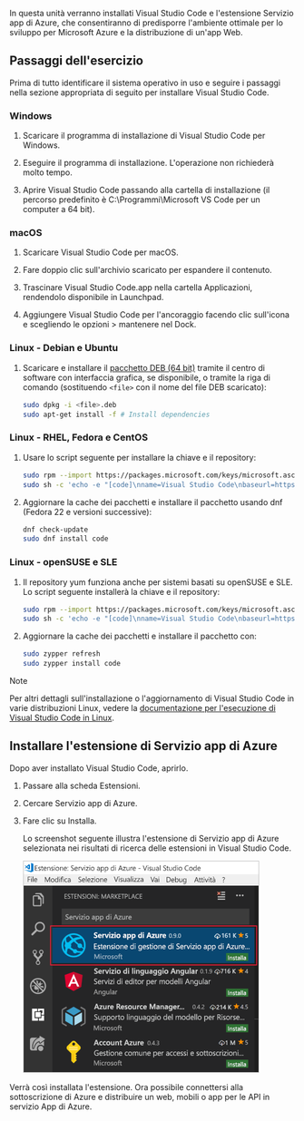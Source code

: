 In questa unità verranno installati Visual Studio Code e l'estensione Servizio app di Azure, che consentiranno di predisporre l'ambiente ottimale per lo sviluppo per Microsoft Azure e la distribuzione di un'app Web.

## <a name="exercise-steps"></a>Passaggi dell'esercizio

Prima di tutto identificare il sistema operativo in uso e seguire i passaggi nella sezione appropriata di seguito per installare Visual Studio Code.

### <a name="windows"></a>Windows

1. Scaricare il programma di installazione di Visual Studio Code per Windows.

1. Eseguire il programma di installazione. L'operazione non richiederà molto tempo.

1. Aprire Visual Studio Code passando alla cartella di installazione (il percorso predefinito è C:\Programmi\Microsoft VS Code per un computer a 64 bit).

### <a name="macos"></a>macOS

1. Scaricare Visual Studio Code per macOS.

1. Fare doppio clic sull'archivio scaricato per espandere il contenuto.

1. Trascinare Visual Studio Code.app nella cartella Applicazioni, rendendolo disponibile in Launchpad.

1. Aggiungere Visual Studio Code per l'ancoraggio facendo clic sull'icona e scegliendo le opzioni > mantenere nel Dock.

### <a name="linux--debian-and-ubuntu"></a>Linux - Debian e Ubuntu

1. Scaricare e installare il [pacchetto DEB (64 bit)](https://go.microsoft.com/fwlink/?LinkID=760868) tramite il centro di software con interfaccia grafica, se disponibile, o tramite la riga di comando (sostituendo `<file>` con il nome del file DEB scaricato):

    ```bash
    sudo dpkg -i <file>.deb
    sudo apt-get install -f # Install dependencies
    ```

### <a name="linux--rhel-fedora-and-centos"></a>Linux - RHEL, Fedora e CentOS

1. Usare lo script seguente per installare la chiave e il repository:

    ```bash
    sudo rpm --import https://packages.microsoft.com/keys/microsoft.asc
    sudo sh -c 'echo -e "[code]\nname=Visual Studio Code\nbaseurl=https://packages.microsoft.com/yumrepos/vscode\nenabled=1\ngpgcheck=1\ngpgkey=https://packages.microsoft.com/keys/microsoft.asc" > /etc/yum.repos.d/vscode.repo'
    ```

1. Aggiornare la cache dei pacchetti e installare il pacchetto usando dnf (Fedora 22 e versioni successive):

    ```bash
    dnf check-update
    sudo dnf install code
    ```

### <a name="linux--opensuse-and-sle"></a>Linux - openSUSE e SLE

1. Il repository yum funziona anche per sistemi basati su openSUSE e SLE. Lo script seguente installerà la chiave e il repository:

    ```bash
    sudo rpm --import https://packages.microsoft.com/keys/microsoft.asc
    sudo sh -c 'echo -e "[code]\nname=Visual Studio Code\nbaseurl=https://packages.microsoft.com/yumrepos/vscode\nenabled=1\ntype=rpm-md\ngpgcheck=1\ngpgkey=https://packages.microsoft.com/keys/microsoft.asc" > /etc/zypp/repos.d/vscode.repo'
    ```

1. Aggiornare la cache dei pacchetti e installare il pacchetto con:

    ```bash
    sudo zypper refresh
    sudo zypper install code
    ```

> [!NOTE]
> Per altri dettagli sull'installazione o l'aggiornamento di Visual Studio Code in varie distribuzioni Linux, vedere la [documentazione per l'esecuzione di Visual Studio Code in Linux](https://code.visualstudio.com/docs/setup/linux).

## <a name="install-azure-app-service-extension"></a>Installare l'estensione di Servizio app di Azure

Dopo aver installato Visual Studio Code, aprirlo.

1. Passare alla scheda Estensioni.

1. Cercare Servizio app di Azure.

1. Fare clic su Installa.

    Lo screenshot seguente illustra l'estensione di Servizio app di Azure selezionata nei risultati di ricerca delle estensioni in Visual Studio Code.

    ![Screenshot di Visual Studio Code che mostra la scheda Estensioni con l'estensione di Servizio app di Azure evidenziata nei risultati della ricerca.](../media/3-install-azure-extension.png)

Verrà così installata l'estensione. Ora possibile connettersi alla sottoscrizione di Azure e distribuire un web, mobili o app per le API in servizio App di Azure.